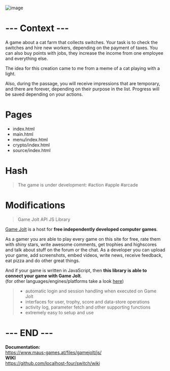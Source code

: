 ![image](https://github.com/user-attachments/assets/95cc4946-c748-434f-98a2-5a01cdcf8bd4)

# --- Context ---  <br>
A game about a cat farm that collects switches.
Your task is to check the switches and hire new workers, depending on the payment of taxes.
You can also buy points with jobs, they increase the income from one employee and everything else.

The idea for this creation came to me from a meme of a cat playing with a light.

Also, during the passage, you will receive impressions that are temporary, and there are forever, depending on their purpose in the list.
Progress will be saved depending on your actions.

# Pages 
- index.html
- main.html
- menu/index.html
- crypto/index.html
- source/index.html

# 

# Hash <br>
> The game is under development:  #action #apple #arcade

# Modifications <br>
> Game Jolt API JS Library

[Game Jolt][1] is a host for **free independently developed computer games**.

As a gamer you are able to play every game on this site for free, rate them with shiny stars, write awesome comments, get trophies and highscores and talk about stuff on the forum or the chat. As a developer you can upload your game, add screenshots, embed videos, write news, receive feedback, eat pizza and do other great things.

And if your game is written in JavaScript, then **this library is able to connect your game with Game Jolt**.  
(for other languages/engines/platforms take a look [here][2])

> - automatic login and session handling when executed on Game Jolt
> - interfaces for user, trophy, score and data-store operations
> - activity log, parameter fetch and other supporting functions
> - extremely easy to setup and use

# --- END ---

**Documentation:**  <br> 
<https://www.maus-games.at/files/gamejolt/js/> <br> 
**WIKI**  <br>
<https://github.com/localhost-four/switch/wiki> <br>

[1]: https://gamejolt.com
[2]: https://gamejolt.com/developers/achievements-new/

